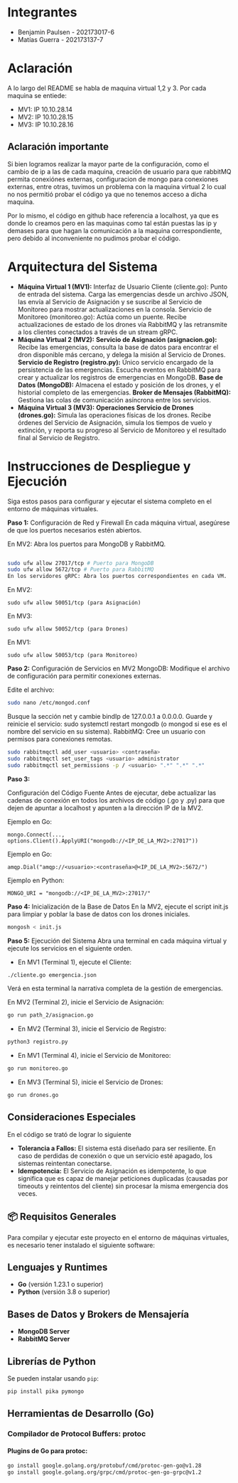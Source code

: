 # Integrantes
- Benjamin Paulsen - 202173017-6  
- Matías Guerra - 202173137-7  

# Aclaración
A lo largo del README se habla de maquina virtual 1,2 y 3. Por cada maquina se entiede:
- MV1: IP 10.10.28.14
- MV2: IP 10.10.28.15
- MV3: IP 10.10.28.16

## Aclaración importante
Si bien logramos realizar la mayor parte de la configuración, como el cambio de ip a las de cada maquina, creación de usuario para que rabbitMQ permita conexiónes externas, configuracion de mongo para conexiones externas, entre otras, tuvimos un problema con la maquina virtual 2 lo cual no nos permitió probar el código ya que no tenemos acceso a dicha maquina.

Por lo mismo, el código en github hace referencia a localhost, ya que es donde lo creamos pero en las maquinas como tal están puestas las ip y demases para que hagan la comunicación a la maquina correspondiente, pero debido al inconveniente no pudimos probar el código.

# Arquitectura del Sistema

- **Máquina Virtual 1 (MV1):** Interfaz de Usuario
Cliente (cliente.go): Punto de entrada del sistema. Carga las emergencias desde un archivo JSON, las envía al Servicio de Asignación y se suscribe al Servicio de Monitoreo para mostrar actualizaciones en la consola.
Servicio de Monitoreo (monitoreo.go): Actúa como un puente. Recibe actualizaciones de estado de los drones vía RabbitMQ y las retransmite a los clientes conectados a través de un stream gRPC.
- **Máquina Virtual 2 (MV2):**
**Servicio de Asignación (asignacion.go):**  Recibe las emergencias, consulta la base de datos para encontrar el dron disponible más cercano, y delega la misión al Servicio de Drones.
**Servicio de Registro (registro.py):** Único servicio encargado de la persistencia de las emergencias. Escucha eventos en RabbitMQ para crear y actualizar los registros de emergencias en MongoDB.
**Base de Datos (MongoDB):** Almacena el estado y posición de los drones, y el historial completo de las emergencias.
**Broker de Mensajes (RabbitMQ):** Gestiona las colas de comunicación asíncrona entre los servicios.
- **Máquina Virtual 3 (MV3):** **Operaciones
Servicio de Drones (drones.go):** Simula las operaciones físicas de los drones. Recibe órdenes del Servicio de Asignación, simula los tiempos de vuelo y extinción, y reporta su progreso al Servicio de Monitoreo y el resultado final al Servicio de Registro.

# Instrucciones de Despliegue y Ejecución
Siga estos pasos para configurar y ejecutar el sistema completo en el entorno de máquinas virtuales.

**Paso 1:** Configuración de Red y Firewall
En cada máquina virtual, asegúrese de que los puertos necesarios estén abiertos.

En MV2: Abra los puertos para MongoDB y RabbitMQ.
```Bash

sudo ufw allow 27017/tcp # Puerto para MongoDB
sudo ufw allow 5672/tcp # Puerto para RabbitMQ
En los servidores gRPC: Abra los puertos correspondientes en cada VM.
```
En MV2: 
```
sudo ufw allow 50051/tcp (para Asignación)
```
En MV3: 
```
sudo ufw allow 50052/tcp (para Drones)
```
En MV1: 
```
sudo ufw allow 50053/tcp (para Monitoreo)
```

**Paso 2:** Configuración de Servicios en MV2
MongoDB: Modifique el archivo de configuración para permitir conexiones externas.

Edite el archivo: 
```bash
sudo nano /etc/mongod.conf
```
Busque la sección net y cambie bindIp de 127.0.0.1 a 0.0.0.0.
Guarde y reinicie el servicio: sudo systemctl restart mongodb (o mongod si ese es el nombre del servicio en su sistema).
RabbitMQ: Cree un usuario con permisos para conexiones remotas.

```Bash
sudo rabbitmqctl add_user <usuario> <contraseña>
sudo rabbitmqctl set_user_tags <usuario> administrator
sudo rabbitmqctl set_permissions -p / <usuario> ".*" ".*" ".*"
```

**Paso 3:** 

Configuración del Código Fuente
Antes de ejecutar, debe actualizar las cadenas de conexión en todos los archivos de código (.go y .py) para que dejen de apuntar a localhost y apunten a la dirección IP de la MV2.

Ejemplo en Go: 
```
mongo.Connect(..., options.Client().ApplyURI("mongodb://<IP_DE_LA_MV2>:27017"))
```
Ejemplo en Go: 
```
amqp.Dial("amqp://<usuario>:<contraseña>@<IP_DE_LA_MV2>:5672/")
```
Ejemplo en Python: 
```
MONGO_URI = "mongodb://<IP_DE_LA_MV2>:27017/"
```
**Paso 4:** Inicialización de la Base de Datos
En la MV2, ejecute el script init.js para limpiar y poblar la base de datos con los drones iniciales.

```Bash
mongosh < init.js
```
**Paso 5:** Ejecución del Sistema
Abra una terminal en cada máquina virtual y ejecute los servicios en el siguiente orden.

- En MV1 (Terminal 1), ejecute el Cliente:

```Bash
./cliente.go emergencia.json
```
Verá en esta terminal la narrativa completa de la gestión de emergencias.

En MV2 (Terminal 2), inicie el Servicio de Asignación:

```Bash
go run path_2/asignacion.go
```

- En MV2 (Terminal 3), inicie el Servicio de Registro:

```Bash
python3 registro.py
```

- En MV1 (Terminal 4), inicie el Servicio de Monitoreo:

```Bash
go run monitoreo.go
```
- En MV3 (Terminal 5), inicie el Servicio de Drones:

```Bash
go run drones.go
```

## Consideraciones Especiales

En el código se trató de lograr lo siguiente
- **Tolerancia a Fallos:** El sistema está diseñado para ser resiliente. En caso de perdidas de conexión o que un servicio esté apagado, los sistemas reintentan conectarse.
- **Idempotencia:** El Servicio de Asignación es idempotente, lo que significa que es capaz de manejar peticiones duplicadas (causadas por timeouts y reintentos del cliente) sin procesar la misma emergencia dos veces.

## 📦 Requisitos Generales

Para compilar y ejecutar este proyecto en el entorno de máquinas virtuales, es necesario tener instalado el siguiente software:

## Lenguajes y Runtimes
- **Go** (versión 1.23.1 o superior)
- **Python** (versión 3.8 o superior)

## Bases de Datos y Brokers de Mensajería
- **MongoDB Server**
- **RabbitMQ Server**

## Librerías de Python
Se pueden instalar usando `pip`:

```bash
pip install pika pymongo
```
## Herramientas de Desarrollo (Go)

### Compilador de Protocol Buffers: protoc

#### Plugins de Go para protoc:

```bash
go install google.golang.org/protobuf/cmd/protoc-gen-go@v1.28
go install google.golang.org/grpc/cmd/protoc-gen-go-grpc@v1.2
```

